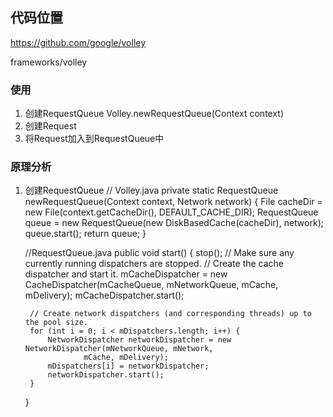 ## 代码位置
https://github.com/google/volley

frameworks/volley

### 使用

1. 创建RequestQueue
    Volley.newRequestQueue(Context context)
2. 创建Request<T>
3. 将Request加入到RequestQueue中


### 原理分析

1. 创建RequestQueue
    // Volley.java
    private static RequestQueue newRequestQueue(Context context, Network network) {
        File cacheDir = new File(context.getCacheDir(), DEFAULT_CACHE_DIR);
        RequestQueue queue = new RequestQueue(new DiskBasedCache(cacheDir), network);
        queue.start();
        return queue;
    }

    //RequestQueue.java
    public void start() {
        stop();  // Make sure any currently running dispatchers are stopped.
        // Create the cache dispatcher and start it.
        mCacheDispatcher = new CacheDispatcher(mCacheQueue, mNetworkQueue, mCache, mDelivery);
        mCacheDispatcher.start();

        // Create network dispatchers (and corresponding threads) up to the pool size.
        for (int i = 0; i < mDispatchers.length; i++) {
            NetworkDispatcher networkDispatcher = new NetworkDispatcher(mNetworkQueue, mNetwork,
                    mCache, mDelivery);
            mDispatchers[i] = networkDispatcher;
            networkDispatcher.start();
        }
    }

